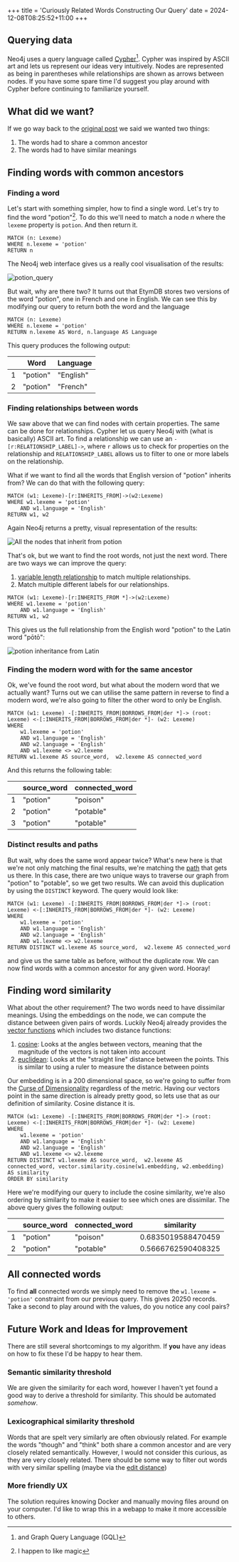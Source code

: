 +++
title = 'Curiously Related Words Constructing Our Query'
date = 2024-12-08T08:25:52+11:00
+++

## Querying data

Neo4j uses a query language called [Cypher](https://neo4j.com/docs/cypher-manual/current/introduction/)[^1]. Cypher
was inspired by ASCII art and lets us represent our ideas very intuitively. Nodes are represented as being in
parentheses while relationships are shown as arrows between nodes. If you have some spare time I'd suggest you play 
around with Cypher before continuing to familiarize yourself.

## What did we want?

If we go way back to
the [original post](https://kaistriega.com/blog/curiously-related-words/what-is-a-curiously-related-word/)
we said we wanted two things:

1. The words had to share a common ancestor
2. The words had to have similar meanings

## Finding words with common ancestors

### Finding a word

Let's start with something simpler, how to find a single word. Let's try to find the word "potion"[^2]. To do this we'll
need to match a node $n$ where the ``lexeme`` property is ``potion``. And then return it.

```
MATCH (n: Lexeme)
WHERE n.lexeme = 'potion'
RETURN n
```

The Neo4j web interface gives us a really cool visualisation of the results:

![potion_query](/images/potion.svg)

But wait, why are there two? It turns out that EtymDB stores two versions of the word "potion", one in French and
one in English. We can see this by modifying our query to return both the word and the language

```
MATCH (n: Lexeme)
WHERE n.lexeme = 'potion'
RETURN n.lexeme AS Word, n.language AS Language
```

This query produces the following output:

|   | Word     | Language  |
|:-:|----------|-----------|
| 1 | "potion" | "English" |
| 2 | "potion" | "French"  |

### Finding relationships between words

We saw above that we can find nodes with certain properties. The same can be done for relationships. Cypher let us
query Neo4j with (what is basically) ASCII art. To find a relationship we can use an ``-[r:RELATIONSHIP_LABEL]->``,
where ``r`` allows us to check for properties on the relationship and ``RELATIONSHIP_LABEL`` allows us to filter to
one or more labels on the relationship.

What if we want to find all the words that English version of "potion" inherits from? We can do that with the following
query:

```
MATCH (w1: Lexeme)-[r:INHERITS_FROM]->(w2:Lexeme)
WHERE w1.lexeme = 'potion'
    AND w1.language = 'English'
RETURN w1, w2
```

Again Neo4j returns a pretty, visual representation of the results:

![All the nodes that inherit from potion](/images/potion_inheritance.svg)

That's ok, but we want to find the root words, not just the next word. There are two ways we can improve the
query:

1. [variable length relationship](https://neo4j.com/docs/cypher-manual/5/patterns/reference/#variable-length-relationships)
   to match multiple relationships.
2. Match multiple different labels for our relationships.

```
MATCH (w1: Lexeme)-[r:INHERITS_FROM *]->(w2:Lexeme)
WHERE w1.lexeme = 'potion'
    AND w1.language = 'English'
RETURN w1, w2
```

This gives us the full relationship from the English word "potion" to the Latin word "pōtō":

![potion inheritance from Latin](/images/potion_inheritance_full.svg)

### Finding the modern word with for the same ancestor

Ok, we've found the root word, but what about the modern word that we actually want? Turns out we can utilise the same
pattern in reverse to find a modern word, we're also going to filter the other word to only be English.

```
MATCH (w1: Lexeme) -[:INHERITS_FROM|BORROWS_FROM|der *]-> (root: Lexeme) <-[:INHERITS_FROM|BORROWS_FROM|der *]- (w2: Lexeme)
WHERE
    w1.lexeme = 'potion'
    AND w1.language = 'English'
    AND w2.language = 'English'
    AND w1.lexeme <> w2.lexeme
RETURN w1.lexeme AS source_word,  w2.lexeme AS connected_word
```

And this returns the following table:

|   | source_word | connected_word |
|:-:|-------------|----------------|
| 1 | "potion"    | "poison"       |
| 2 | "potion"    | "potable"      |
| 3 | "potion"    | "potable"      |

### Distinct results and paths

But wait, why does the same word appear twice? What's new here is that we're not only matching the final results,
we're matching the [path](https://en.wikipedia.org/wiki/Path_(graph_theory)) that gets us there. In this case, there
are two unique ways to traverse our graph from "potion" to "potable", so we get two results. We can avoid this
duplication by using the `DISTINCT` keyword. The query would look like:

```
MATCH (w1: Lexeme) -[:INHERITS_FROM|BORROWS_FROM|der *]-> (root: Lexeme) <-[:INHERITS_FROM|BORROWS_FROM|der *]- (w2: Lexeme)
WHERE
    w1.lexeme = 'potion'
    AND w1.language = 'English'
    AND w2.language = 'English'
    AND w1.lexeme <> w2.lexeme
RETURN DISTINCT w1.lexeme AS source_word,  w2.lexeme AS connected_word
```

and give us the same table as before, without the duplicate row. We can now find words with a common ancestor for
any given word. Hooray!

## Finding word similarity

What about the other requirement? The two words need to have dissimilar meanings. Using the embeddings on the node,
we can compute the distance between given pairs of words. Luckily Neo4j already provides the
[vector functions](https://neo4j.com/docs/cypher-manual/current/functions/vector/) which includes two distance
functions:

1. [cosine](https://neo4j.com/docs/cypher-manual/current/functions/vector/#functions-similarity-cosine): Looks at
   the angles between vectors, meaning that the magnitude of the vectors is not taken into account
2. [euclidean](https://neo4j.com/docs/cypher-manual/current/functions/vector/#functions-similarity-euclidean): Looks
   at the "straight line" distance between the points. This is similar to using a ruler to measure the distance
   between points

Our embedding is in a 200 dimensional space, so we're going to suffer from
the [Curse of Dimensionality](https://en.wikipedia.org/wiki/Curse_of_dimensionality)
regardless of the metric. Having our vectors point in the same direction is already pretty good, so lets use that as
our definition of similarity. Cosine distance it is.

```
MATCH (w1: Lexeme) -[:INHERITS_FROM|BORROWS_FROM|der *]-> (root: Lexeme) <-[:INHERITS_FROM|BORROWS_FROM|der *]- (w2: Lexeme)
WHERE
    w1.lexeme = 'potion'
    AND w1.language = 'English'
    AND w2.language = 'English'
    AND w1.lexeme <> w2.lexeme
RETURN DISTINCT w1.lexeme AS source_word,  w2.lexeme AS connected_word, vector.similarity.cosine(w1.embedding, w2.embedding) AS similarity
ORDER BY similarity
```

Here we're modifying our query to include the cosine similarity, we're also ordering by similarity to make it easier
to see which ones are dissimilar. The above query gives the following output:

|   | source_word | connected_word | similarity         |
|:-:|-------------|----------------|--------------------|
| 1 | "potion"    | "poison"       | 0.6835019588470459 |
| 2 | "potion"    | "potable"      | 0.5666762590408325 |


## All connected words

To find __all__ connected words we simply need to remove the ``w1.lexeme = 'potion'`` constraint from our previous 
query. This gives 20250 records. Take a second to play around with the values, do you notice any cool pairs?

## Future Work and Ideas for Improvement

There are still several shortcomings to my algorithm. If __you__ have any ideas on how to fix these I'd be happy to 
hear them.

### Semantic similarity threshold

We are given the similarity for each word, however I haven't yet found a good way to derive a threshold for 
similarity. This should be automated _somehow_.

### Lexicographical similarity threshold

Words that are spelt very similarly are often obviously related. For example the words "though" and "think" both 
share a common ancestor and are very closely related semantically. However, I would not consider this curious, as 
they are very closely related. There should be some way to filter out words with very similar spelling (maybe via the 
[edit distance](https://en.wikipedia.org/wiki/Edit_distance))

### More friendly UX

The solution requires knowing Docker and manually moving files around on your computer. I'd like to wrap this in a 
webapp to make it more accessible to others.

[^1]: and Graph Query Language (GQL)
[^2]: I happen to like magic
[^3]: The records are kind of duplicated for example both "potion" -> "poison" and "poison" -> "potion" appear in 
the results. I'm yet to find a way to filter these out.